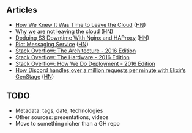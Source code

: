## Articles

- [How We Knew It Was Time to Leave the Cloud](https://about.gitlab.com/2016/11/10/why-choose-bare-metal/) ([HN](https://news.ycombinator.com/item?id=13153031))
- [Why we are not leaving the cloud](https://about.gitlab.com/2017/03/02/why-we-are-not-leaving-the-cloud/) ([HN](https://news.ycombinator.com/item?id=13774929))
- [Dodging S3 Downtime With Nginx and HAProxy](https://blog.sentry.io/2017/03/01/dodging-s3-downtime-with-nginx-and-haproxy.html) ([HN](https://news.ycombinator.com/item?id=13768066))
- [Riot Messaging Service](https://engineering.riotgames.com/news/riot-messaging-service) ([HN](https://news.ycombinator.com/item?id=13762172))
- [Stack Overflow: The Architecture - 2016 Edition](https://nickcraver.com/blog/2016/02/17/stack-overflow-the-architecture-2016-edition/)
- [Stack Overflow: The Hardware - 2016 Edition](https://nickcraver.com/blog/2016/03/29/stack-overflow-the-hardware-2016-edition/)
- [Stack Overflow: How We Do Deployment - 2016 Edition](https://nickcraver.com/blog/2016/05/03/stack-overflow-how-we-do-deployment-2016-edition/)
- [How Discord handles over a million requests per minute with Elixir’s GenStage](https://blog.discordapp.com/how-discord-handles-push-request-bursts-of-over-a-million-per-minute-with-elixirs-genstage-8f899f0221b4#.lb9vf1xt5) ([HN](https://news.ycombinator.com/item?id=13161505))

## TODO

- Metadata: tags, date, technologies
- Other sources: presentations, videos
- Move to something richer than a GH repo

